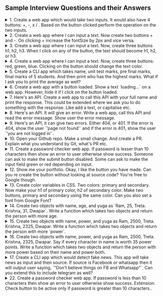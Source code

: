 ## Sample Interview Questions and their Answers

 
<!-- Question 1 -->
 
<details>
  <summary>
    1. Create a web app which would take two inputs. It would also have 4 buttons:  +, -, x / . Based on the button clicked perform the operation on the two inputs. 
  </summary>
    
- `index.html`
```html
    <label for="num1">
      First Number: <input type="number" id="num1" />
    </label>
    <label for="num2">
      Second Number: <input type="number" id="num2" />
    </label>
    
    <button id="add"> + </button>
    <button id="sub"> - </button>
    <button id="mul"> * </button>
    <button id="div"> / </button>
    <p id="ans"></p>

```
    
- `index.js`
```javascript
const num1 = document.querySelector("#num1");
const num2 = document.querySelector("#num2");
const add = document.querySelector("#add");
const sub = document.querySelector("#sub");
const mul = document.querySelector("#mul");
const div = document.querySelector("#div");
const ans = document.querySelector("#ans");

const math = (x) => {
  const number1 = Number(num1.value);
  const number2 = Number(num2.value);
  if (x === "+") ans.innerHTML = number1 + number2;
  else if (x === "-") ans.innerHTML = number1 - number2;
  else if (x === "*") ans.innerHTML = number1 * number2;
  else ans.innerHTML = number1 / number2;
};

add.addEventListener("click", () =>  math("+") );
sub.addEventListener("click", () =>  math("-") );
mul.addEventListener("click", () =>  math("*") );
div.addEventListener("click", () =>  math("/") );

```
</details>

<!-- Question 2 -->

<details>
  <summary>
    2. Create a web app where I can input a text. Now create two buttons + and -. On clicking + increase the fontSize by 2px and vice versa.
  </summary>
    
- `index.html`
```html     
    <label for="input">
        Enter Name :  <input type="text" id="input"  />
    </label>
    <p id="output"></p>
    <button id="plus"> + </button>
    <button id="minus"> - </button>

```
    
- `index.js`
```javascript
const text = document.querySelector("#input");
const output = document.querySelector("#output");
const increase = document.querySelector("#plus");
const decrease = document.querySelector("#minus");

increase.addEventListener("click", () => addition(true) );
decrease.addEventListener("click", () => addition(false) );

let sizeFont = 20;
text.style.fontSize = `${sizeFont}px`;

const addition = (add) => {
  output.innerText = text.value;
  if (add) {
    sizeFont += 2;
  } else {
    sizeFont -= 2;
  }
  output.style.fontSize = `${sizeFont}px`;
};
```
</details>

<!-- Question 3 -->


<details>
  <summary>
   3. Create a web app where I can input a text. Now, create three buttons h1, h2, h3. When I click on any of the button, the text should become h1, h2, or h3.
  </summary>
    
- `index.html`
```html     
    <label for="input">
        Enter Name :  <input type="text" id="input" />
    </label>
    <p id="output"></p>
    <button id="h1"> H1 </button>
    <button id="h2"> H2 </button>
    <button id="h3"> H3 </button>

```
    
- `index.js`
```javascript
const inputEl = document.querySelector("#input");
const outputEl = document.querySelector("#output");
const h1 = document.querySelector("#h1");
const h2 = document.querySelector("#h2");
const h3 = document.querySelector("#h3");

const change = (a) => {
  outputEl.innerHTML = `<${a}>` + inputEl.value + `<${a}/>`;
};

h1.addEventListener("click", () => change("h1") );
h2.addEventListener("click", () => change("h2") );
h3.addEventListener("click", () => change("h3") );
```
</details>

<!-- Question 4 -->

<details>
  <summary>
   4. Create a web app where I can input a text. Now, create three buttons: red, green, blue. Clicking on the button should change the text color.
  </summary>
    
- `index.html`
```html     
    <label for="input">
        Enter Name :  <input type="text" id="input" />
    </label>
    <p id="output"></p>
    <button id="red"> Red </button>
    <button id="green"> Green </button>
    <button id="blue"> Blue </button>

```
    
- `index.js`
```javascript
const inputEl = document.querySelector("#input");
const outputEl = document.querySelector("#output");
const red = document.querySelector("#red");
const green = document.querySelector("#green");
const blue = document.querySelector("#blue");

const colorChange = (colour) => {
  outputEl.innerText = inputEl.value;

  outputEl.style.color =
    colour === red ? "red" : colour === green ? "green" : "blue";
};

red.addEventListener("click", () => colorChange(red) );
green.addEventListener("click", () => colorChange(green) );
blue.addEventListener("click", () => colorChange(blue) );
```
</details>

<!-- Question 5 -->


 <details>
  <summary> 
    5. Create a CLI app which takes name, unit test marks, pre final marks, final marks of 5 students. And then print who has the highest marks. What if I ask you to print the average as well?
  </summary>
    
- `index.js`
```javascript

const readline = require('readline-sync')

const data = [];
let maximumMarks = 0;
let firstRank;

for (let i = 0; i < 5; i++) {
  const userName = readline.question("what's ypur name ");
  const unitTestMarks = Number(readline.question("Enter your unit marks "));
  const preFinalMarks = Number(readline.question("Enter your pre final marks "));
  const finalMarks = Number(readline.question("Enter your final marks "));
  const totalMarks = unitTestMarks + preFinalMarks + finalMarks;
  console.log("------------")
  
  data.push({ userName, unitTestMarks, preFinalMarks, finalMarks, totalMarks });

}

for (let i = 0; i < data.length; i++) {
  if (data[i].totalMarks > maximumMarks) {
    maximumMarks = data[i].totalMarks;
    firstRank = data[i].userName;
  }
}

let average = 0;
for (let i = 0; i < data.length; i++) {
  average += data[i].totalMarks;
}
average /= data.length;

console.log(firstRank + " has git the first Rank and Highest total mark is : " + maximumMarks + " and the average marks is " + average);

```
</details>

<!-- Question 6 -->


<details>
  <summary>
   6. Create a web app with a button loaded. Show a text `loading...` on a web app. However, hide it if I click on the button loaded.
  </summary>
    
- `index.html`
```html     
<p id="text"> </p>
<button id="loading"> Loading </button>

```
    
- `index.js`
```javascript
const text = document.querySelector("#text");
const loadingBtn = document.querySelector("#loading");

loadingBtn.addEventListener("click", () => text.style.display = "none")
```
</details>

<!-- Question 7 -->

<details>
  <summary>
   7. Here's an API. Create a web app to call this API with your full name and print the response. This could be extended where we ask you to do something with the response. Like add a text, or capitalise etc.
  </summary>
    
- `index.js`
```javascript
let name = "Sanyam Jain";
const url = "https://sanyamapi.sanyam04.repl.co/"
const constructUrl = url + "name" + "?" + "text=" + name; 

fetch(constructUrl)
.then(res => res.json())
.then(data => document.write(data.contents.text));
```
</details>

<!-- Question 8 -->

<details>
  <summary>
   8. Here's an API. It will give an error. Write a web app, call this API and read the error message. Show user the error message.
  </summary>
    
- `index.js`
```javascript
const url = "https://sanyamapi.sanym04.repl.co/name?text";


fetch(url)
  .then((res) => res.json())
  .catch((err) => document.write(" ERROR OCURRED : " + err));
  
```
</details>

<!-- Question 9 -->

<details>
  <summary>
   9. Here's an API, it can give two errors. Either 404, or 401. If the error is 404, show the user `'page not found'` and if the error is 401, show the user `'you are not logged in'`.
  </summary>
    
- `index.js`
```javascript
const url = "https://sanyamapi.sanyam04.repl.co/error";

fetch(url).then((resp) => {
    if (resp.status = 404) {
        document.write("page not found")
    } else if (resp.status = 401) {
        document.write(" You are not logged in")
    }
});


```
</details>

<!-- Question 10 -->

<details>
  <summary>
   10. Open your Github repo. Make a small change. And create a PR. Explain what you understand by Git, what's PR etc.
  </summary>
    
```
Git is a popular version control system.
 Version control, also known as source control, is the practice of tracking and managing changes to software code. 

It is used for:

- Tracking code changes
- Tracking who made changes
- Coding collaboration
-------------

Pull requests let you tell others about changes you've pushed to a branch in a repository on GitHub. Once a pull request is opened,
you can discuss and review the potential changes with collaborators and add follow-up commits before your changes are merged 
into the base branch.

```
</details>

<!-- Question 11 -->

<details>
  <summary>
   11. Create a password checker web app. If password is lesser than 10 characters then show an error to user otherwise show success. 
Someone can ask to make the submit button disabled. Some can ask to make the input field green or red depending on input.
  </summary>
    
- `index.html`
```html     
<label for="num1">
  Password: <input type="password" id="num1" />
</label>
<label for="num2">
  Confirm Password: <input type="password" id="num2" />
</label>
<p id="error"></p>
<button disabled="true" id="btn"> submit</button>

```
    
- `index.js`
```javascript

const pass1 = document.querySelector("#num1");
const pass2 = document.querySelector("#num2");
const error = document.querySelector("#error");
const btn = document.querySelector("#btn");

const onCheck1 = () => {
  if (pass1.value.length < 10) {
    error.innerText = " you have to enter at least 10 digit!";
    pass1.style.outlineColor = "#ff6666";
    pass1.style.backgroundColor = "#ff666621";
  } else {
    error.innerText = "";
    pass1.style.backgroundColor = "#fff";
    pass1.style.outlineColor = "#66cc66";
  }
};

const onCheck2 = () => {
  if (pass1.value != pass2.value) {
    pass2.style.outlineColor = "#ff6666";
    pass2.style.backgroundColor = "#ff666621";
    error.innerText = "passwords don't match";
    btn.disabled = true
  } else {
    pass2.style.outlineColor = "#66cc66";
    pass2.style.backgroundColor = "#fff";
    error.innerText = "";
    btn.disabled = false
  }
};

pass1.addEventListener("keyup", () => onCheck1());
pass2.addEventListener("keyup", () => onCheck2());
```
</details>

<!-- Question 12 -->


<details>
  <summary>
   12. Show me your portfolio. Okay, I like the button you have made. Can you re create the button without looking at source code? You're free to Google though. 
  </summary>
    

</details>

<!-- Question 13 -->


<details>
  <summary>
   13. Create color variables in CSS. Two colors: primary and secondary. Now make your h1 of primary color, h2 of secondary color. Make two buttons, primary and secondary using the same color. Can you also set a font from Google Font?
  </summary>
    
- `index.html`
```html     
<h1> Hello </h1>
<h2> Devlopers </h2>
<button id="btn1"> Circle </button>
<button id="btn2" > Star </button>



```
    
- `index.css`
```css
@import url('https://fonts.googleapis.com/css2?family=Poppins&display=swap');

:root {
  --primary: #1e90ff;
  --secondary: #ff45fff; 
}

h1 {
  color : var(--primary);
  font-family: 'Poppins', sans-serif;
}

h2 {
  color : var(--secondary);
  font-family: 'Poppins', sans-serif;
}

#btn1 {
  background-color : var(--primary);
}

#btn1 {
  background-color : var(--secondary);
}

```
</details>

<!-- Question 14 -->


<details>
  <summary>
   14. Create two objects with name, age, and yuga as `Ram, 25, Treta. Krishna, 31, Dwapar`. 
Write a function which takes two objects and return the person with more age.
  </summary>
        
- `index.js`
```javascript
const object1 = {
  name: "Ram",
  age: 25,
  yuga: "Treta"
}

const object2 = {
  name: "Krishna",
  age: 23,
  yuga: "Dwapar"
}


const powerful = (obj1, obj2) => {

  if (obj1.age > obj2.age) console.log(obj1.name + " is elder.")
  else console.log(obj2.name + " is elder.")

}

powerful(object1, object2);  // Ram is elder.
```
</details>

<!-- Question 15 -->

<details>
  <summary>
   15. Create two objects with name, power, and yuga as Ram, 2500, Treta. Krishna, 2325, Dwapar. Write a function which takes two objects and return the person with more `power`. 
  </summary>
    
- `index.js`
```javascript

const object1 = {
  name: "Ram",
  power: 2500,
  yuga: "Treta"
}

const object2 = {
  name: "Krishna",
  power: 2325,
  yuga: "Dwapar"
}


const powerful = (obj1, obj2) => {

  const powerPoints1 = obj1.power;
  const powerPoints2 = obj2.power;

  if (powerPoints1 > powerPoints2) console.log(obj1.name + " is more powerful with " + powerPoints1 + " points")
  else console.log(obj2.name + " is more powerful with " + powerPoints2 + " points")

}

powerful(object1, object2); // Ram is more powerful with 2500 points
```
</details>

<!-- Question 16 -->

<details>
  <summary>
   16. Create two objects with name, power, and yuga as Ram, 2500, Treta. Krishna, 2325, Dwapar. 
Say if every character in name is worth 35 power points.
Write a function which takes two objects and return the person with more power based on their name and power both.
  </summary>
        
- `index.js`
```javascript

const object1 = {
  name: "Ram",
  power: 2500,
  yuga: "Treta"
}

const object2 = {
  name: "Krishna",
  power: 2325,
  yuga: "Dwapar"
}


const powerful = (obj1, obj2) => {

  const namePoints1 = obj1.name.length * 35 + obj1.power;
  const namePoints2 = obj2.name.length * 35 + obj2.power;

  if (namePoints1 > namePoints2) console.log(obj1.name + " is more powerful with " + namePoints1 + " points")
  else console.log(obj2.name + " is more powerful with " + namePoints2 + " points")

}

powerful(object1, object2);   // Ram is more powerful with 2605 points
```
</details>

<!-- Question 17 -->

<details>
  <summary>
   17. Create a CLI app which would detect fake news. This app will take news as input and then source. If source is Facebook or whatsapp then it will output user saying, `"Don't believe things on FB and Whatsapp"`. Can you extend this to include telegram as well?
  </summary>
    
    
- `index.js`
```javascript
const readline = require('readline-sync');

const input = readline.question('Enter News : ');
const source = readline.question('Enter Source : ').toLowerCase();

if (source == "facebook" || source == "whatsapp" || source == "telegram") {
  console.log("Don't believe things on FB , telegram and Whatsapp");
}
```
</details>

 
<!-- Question 22 -->
 
 <details>
  <summary>
 22. Create a password checker web app. If password is less than 10 characters then show an error to user otherwise show success. 
    Extension:
    Check button to be active only if password is greater than 10 characters..
  </summary>
    
- `index.html`
```html     
    <label for="">Password Checker:</label>
    <input type="password" id="input">
    <button id="btn">Check</button>
    <!-- disabled option in btn tag is for extension question -->
    <p id="output"></p>

```
    
- `index.js`
```javascript

const input = document.querySelector("#input");
const output = document.querySelector("#output");
const btn = document.querySelector("#btn");

btn.disabled = true;

const pswrdCheck = () => {
    var pswrd = input.value.length;
    if(pswrd > 10){
        output.innerText = "Success"
        btn.disabled = false;
    }
    else{
        output.innerText = "Please enter the password length more than 10"
        
    }
}

input.addEventListener("keyup", () => pswrdCheck());
```
</details>







